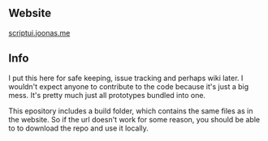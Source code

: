 ## Website

[scriptui.joonas.me](https://scriptui.joonas.me)

## Info

I put this here for safe keeping, issue tracking and perhaps wiki later. I wouldn't expect anyone to contribute to the code because it's just a big mess. It's pretty much just all prototypes bundled into one.

This epository includes a build folder, which contains the same files as in the website. So if the url doesn't work for some reason, you should be able to to download the repo and use it locally.
